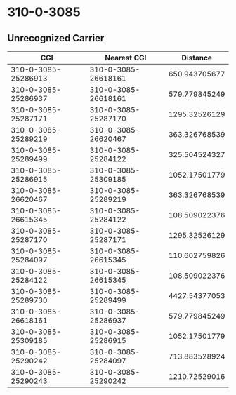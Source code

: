 # 310-0-3085
## Unrecognized Carrier


| CGI | Nearest CGI | Distance |
|-----|-------------|----------|
| 310-0-3085-25286913 | 310-0-3085-26618161 | 650.943705677 |
| 310-0-3085-25286937 | 310-0-3085-26618161 | 579.779845249 |
| 310-0-3085-25287171 | 310-0-3085-25287170 | 1295.32526129 |
| 310-0-3085-25289219 | 310-0-3085-26620467 | 363.326768539 |
| 310-0-3085-25289499 | 310-0-3085-25284122 | 325.504524327 |
| 310-0-3085-25286915 | 310-0-3085-25309185 | 1052.17501779 |
| 310-0-3085-26620467 | 310-0-3085-25289219 | 363.326768539 |
| 310-0-3085-26615345 | 310-0-3085-25284122 | 108.509022376 |
| 310-0-3085-25287170 | 310-0-3085-25287171 | 1295.32526129 |
| 310-0-3085-25284097 | 310-0-3085-26615345 | 110.602759826 |
| 310-0-3085-25284122 | 310-0-3085-26615345 | 108.509022376 |
| 310-0-3085-25289730 | 310-0-3085-25289499 | 4427.54377053 |
| 310-0-3085-26618161 | 310-0-3085-25286937 | 579.779845249 |
| 310-0-3085-25309185 | 310-0-3085-25286915 | 1052.17501779 |
| 310-0-3085-25290242 | 310-0-3085-25284097 | 713.883528924 |
| 310-0-3085-25290243 | 310-0-3085-25290242 | 1210.72529016 |

